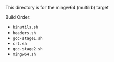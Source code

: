 This directory is for the mingw64 (multilib) target

Build Order:

 - `binutils.sh`
 - `headers.sh`
 - `gcc-stage1.sh`
 - `crt.sh`
 - `gcc-stage2.sh`
 - `mingw64.sh`
